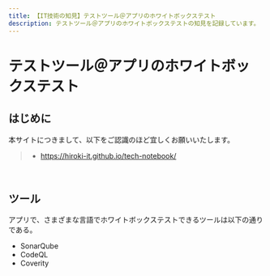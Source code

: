 ```yaml
---
title: 【IT技術の知見】テストツール＠アプリのホワイトボックステスト
description: テストツール＠アプリのホワイトボックステストの知見を記録しています。
---
```


# テストツール＠アプリのホワイトボックステスト

## はじめに

本サイトにつきまして、以下をご認識のほど宜しくお願いいたします。

> - https://hiroki-it.github.io/tech-notebook/

<br>

## ツール

アプリで、さまざまな言語でホワイトボックステストできるツールは以下の通りである。

- SonarQube
- CodeQL
- Coverity

<br>
